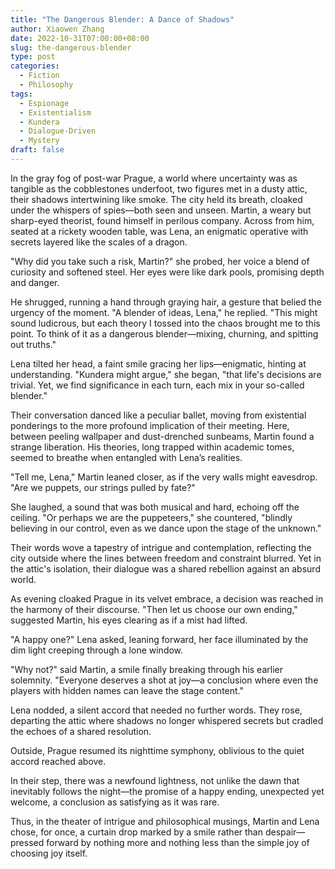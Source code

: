 ```yaml
---
title: "The Dangerous Blender: A Dance of Shadows"
author: Xiaowen Zhang
date: 2022-10-31T07:00:00+08:00
slug: the-dangerous-blender
type: post
categories:
  - Fiction
  - Philosophy
tags:
  - Espionage
  - Existentialism
  - Kundera
  - Dialogue-Driven
  - Mystery
draft: false
---
```


In the gray fog of post-war Prague, a world where uncertainty was as tangible as the cobblestones underfoot, two figures met in a dusty attic, their shadows intertwining like smoke. The city held its breath, cloaked under the whispers of spies—both seen and unseen. Martin, a weary but sharp-eyed theorist, found himself in perilous company. Across from him, seated at a rickety wooden table, was Lena, an enigmatic operative with secrets layered like the scales of a dragon.

"Why did you take such a risk, Martin?" she probed, her voice a blend of curiosity and softened steel. Her eyes were like dark pools, promising depth and danger.

He shrugged, running a hand through graying hair, a gesture that belied the urgency of the moment. "A blender of ideas, Lena," he replied. "This might sound ludicrous, but each theory I tossed into the chaos brought me to this point. To think of it as a dangerous blender—mixing, churning, and spitting out truths."

Lena tilted her head, a faint smile gracing her lips—enigmatic, hinting at understanding. "Kundera might argue," she began, "that life's decisions are trivial. Yet, we find significance in each turn, each mix in your so-called blender."

Their conversation danced like a peculiar ballet, moving from existential ponderings to the more profound implication of their meeting. Here, between peeling wallpaper and dust-drenched sunbeams, Martin found a strange liberation. His theories, long trapped within academic tomes, seemed to breathe when entangled with Lena’s realities.

"Tell me, Lena," Martin leaned closer, as if the very walls might eavesdrop. "Are we puppets, our strings pulled by fate?"

She laughed, a sound that was both musical and hard, echoing off the ceiling. "Or perhaps we are the puppeteers," she countered, "blindly believing in our control, even as we dance upon the stage of the unknown."

Their words wove a tapestry of intrigue and contemplation, reflecting the city outside where the lines between freedom and constraint blurred. Yet in the attic's isolation, their dialogue was a shared rebellion against an absurd world.

As evening cloaked Prague in its velvet embrace, a decision was reached in the harmony of their discourse. "Then let us choose our own ending," suggested Martin, his eyes clearing as if a mist had lifted.

"A happy one?" Lena asked, leaning forward, her face illuminated by the dim light creeping through a lone window.

"Why not?" said Martin, a smile finally breaking through his earlier solemnity. "Everyone deserves a shot at joy—a conclusion where even the players with hidden names can leave the stage content."

Lena nodded, a silent accord that needed no further words. They rose, departing the attic where shadows no longer whispered secrets but cradled the echoes of a shared resolution.

Outside, Prague resumed its nighttime symphony, oblivious to the quiet accord reached above.

In their step, there was a newfound lightness, not unlike the dawn that inevitably follows the night—the promise of a happy ending, unexpected yet welcome, a conclusion as satisfying as it was rare.

Thus, in the theater of intrigue and philosophical musings, Martin and Lena chose, for once, a curtain drop marked by a smile rather than despair—pressed forward by nothing more and nothing less than the simple joy of choosing joy itself.